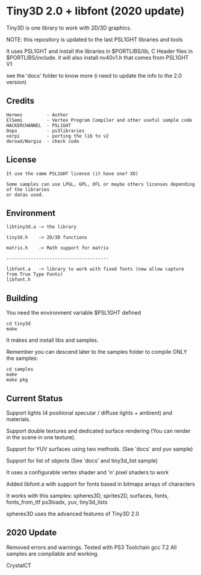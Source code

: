 Tiny3D 2.0 + libfont (2020 update)
==========

Tiny3D is one library to work with 2D/3D graphics.

NOTE: this repository is updated to the last PSL1GHT libraries and tools

It uses PSL1GHT and install the libraries in $PORTLIBS/lib, C Header files
in $PORTLIBS/include. it will also install nv40v1.h that comes from PSL1GHT V1

see the 'docs' folder to know more (i need to update the info to the 2.0 version)

Credits
-------

    Hermes         - Author
    ElSemi         - Vertex Program Compiler and other useful sample code
    HACKERCHANNEL  - PSL1GHT
    Oopo           - ps3libraries
    xerpi          - porting the lib to v2
    deroad/Wargio  - check code

License
-------
    
    It use the same PSL1GHT license (it have one? XD)
    
    Some samples can use LPGL, GPL, OFL or maybe others licenses depending of the libraries 
    or datas used. 

Environment
-----------

    libtiny3d.a -> the library
    
    tiny3d.h    -> 2D/3D functions

    matrix.h    -> Math support for matrix

    --------------------------------------

    libfont.a   -> library to work with fixed fonts (now allow capture from True Type Fonts)
    libfont.h   


Building
--------

You need the environment variable $PSL1GHT defined

    cd tiny3d
    make
    
It makes and install libs and samples.

Remember you can descend later to the samples folder to compile ONLY the samples:

    cd samples
    make
    make pkg

Current Status
--------------

Support lights (4 positional specular / diffuse lights + ambient) and materials.

Support double textures and dedicated surface rendering (You can render in the scene in one texture).

Support for YUV surfaces using two methods. (See 'docs' and yuv sample)

Support for list of objects (See 'docs' and tiny3d_list sample)

It uses a configurable vertex shader and 'n' pixel shaders to work

Added libfont.a with support for fonts based in bitmaps arrays of characters

It works with this samples: spheres3D, sprites2D, surfaces, fonts, fonts_from_ttf
ps3loadx, yuv, tiny3d_lists

spheres3D uses the advanced features of Tiny3D 2.0

2020 Update
--------------

Removed errors and warnings. Tested with PS3 Toolchain gcc 7.2
All samples are compilable and working.

CrystalCT
